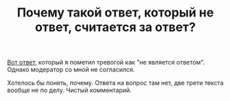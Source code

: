 ﻿---
title: "Почему такой ответ, который не ответ, считается за ответ?"
se.owner.user_id: 282277
se.owner.display_name: "Эникейщик"
se.owner.link: "https://ru.meta.stackoverflow.com/users/282277/%d0%ad%d0%bd%d0%b8%d0%ba%d0%b5%d0%b9%d1%89%d0%b8%d0%ba"
se.link: "https://ru.meta.stackoverflow.com/questions/10145/%d0%9f%d0%be%d1%87%d0%b5%d0%bc%d1%83-%d1%82%d0%b0%d0%ba%d0%be%d0%b9-%d0%be%d1%82%d0%b2%d0%b5%d1%82-%d0%ba%d0%be%d1%82%d0%be%d1%80%d1%8b%d0%b9-%d0%bd%d0%b5-%d0%be%d1%82%d0%b2%d0%b5%d1%82-%d1%81%d1%87%d0%b8%d1%82%d0%b0%d0%b5%d1%82%d1%81%d1%8f-%d0%b7%d0%b0-%d0%be%d1%82%d0%b2%d0%b5%d1%82"
se.question_id: 10145
se.post_type: question
se.score: 1
---
<p><a href="https://ru.stackoverflow.com/a/1086085/282277">Вот ответ</a>, который я пометил тревогой как "не является ответом". Однако модератор со мной не согласился.</p>

<p>Хотелось бы понять, почему. Ответа на вопрос там нет, две трети текста вообще не по делу. Чистый комментарий.</p>

